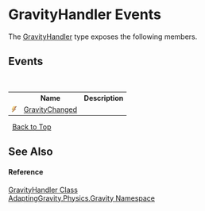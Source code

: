 # GravityHandler Events
 

The <a href="b7d1cc23-1147-52b6-2884-245c4a195329">GravityHandler</a> type exposes the following members.


## Events
&nbsp;<table><tr><th></th><th>Name</th><th>Description</th></tr><tr><td>![Public event](media/pubevent.gif "Public event")</td><td><a href="091e4a93-36c6-7551-0fd6-b9221d0d89ac">GravityChanged</a></td><td /></tr></table>&nbsp;
<a href="#gravityhandler-events">Back to Top</a>

## See Also


#### Reference
<a href="b7d1cc23-1147-52b6-2884-245c4a195329">GravityHandler Class</a><br /><a href="35451bf6-f6b5-b47f-fa3a-5584d785d7e3">AdaptingGravity.Physics.Gravity Namespace</a><br />